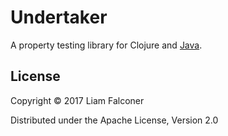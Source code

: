 # Undertaker

A property testing library for Clojure and [Java](https://github.com/lfn3/undertaker-junit).

## License

Copyright © 2017 Liam Falconer

Distributed under the Apache License, Version 2.0
